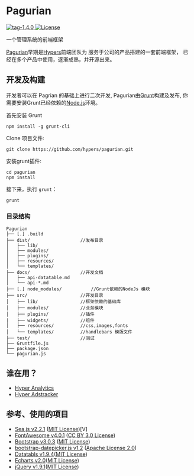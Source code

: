 # Pagurian
[![tag-1.4.0](https://img.shields.io/badge/tag-v1.4.0-orange.svg) ](https://github.com/hypers/pagurian/tree/v1.4.0)
[![License](http://img.shields.io/badge/license-MIT-blue.svg?style=flat) ](http://mit-license.org/)

一个管理系统的前端框架

[Pagurian](http://pagurian.com)早期是[Hypers](http://www.hypers.com)前端团队为
服务于公司的产品搭建的一套前端框架，
已经在多个产品中使用，逐渐成熟，并开源出来。



## 开发及构建
开发者可以在 Pagrian 的基础上进行二次开发,
Pagurian由[Grunt](http://gruntjs.com/)构建及发布,
你需要安装Grunt已经依赖的[Node.js](http://www.nodejs.org)环境。


首先安装 Grunt

```
npm install -g grunt-cli
```

Clone 项目文件:

```
git clone https://github.com/hypers/pagurian.git
```

安装grunt插件:

```
cd pagurian
npm install
```

接下来，执行 `grunt`：

```
grunt
```


### 目录结构

```
Pagurian
├── [.] .build
├── dist/                   //发布目录
│   ├── lib/
│   ├── modules/
│   ├── plugins/
│   ├── resources/
│   └── templates/
├── docs/                   //开发文档
│   ├── api-datatable.md
│   └── api-*.md
├── [.] node_modules/           //Grunt依赖的NodeJs 模块
├── src/                    //开发目录
│   ├── lib/                //框架依赖的基础库
│   ├── modules/            //业务模块
│   ├── plugins/            //插件
|   ├── widgets/            //组件
│   ├── resources/          //css,images,fonts
│   └── templates/          //handlebars 模版文件
├── test/                   //测试
├── Gruntfile.js
├── package.json
└── pagurian.js
```



## 谁在用？

- [Hyper Analytics](https://analytics.hypers.com.cn)
- [Hyper Adstracker](http://adstracker.hypers.com.cn/)

## 参考、使用的项目
- [Sea.js v2.2.1](https://github.com/seajs/seajs) ([MIT License](https://github.com/seajs/seajs/blob/master/LICENSE.md))[V]
- [FontAwesome v4.0.1](https://github.com/FortAwesome/Font-Awesome/) ([CC BY 3.0 License](http://creativecommons.org/licenses/by/3.0/))
- [Bootstrap v3.0.3](https://github.com/twbs/bootstrap) ([MIT License](https://github.com/twbs/bootstrap/blob/master/LICENSE))
- [bootstrap-datepicker.js v1.2](http://www.eyecon.ro/bootstrap-datepicker/) ([Apache License 2.0](http://www.eyecon.ro/bootstrap-datepicker/js/bootstrap-datepicker.js))
- [Datatabls v1.9.4](http://www.datatables.net/)([MIT License](http://www.datatables.net/license/mit))
- [Echarts v2.0](http://echarts.baidu.com/)([MIT License](https://github.com/ecomfe/echarts/blob/master/LICENSE.txt))
- [jQuery v1.9.1](http://jquery.com/)([MIT License](https://jquery.org/license/))
